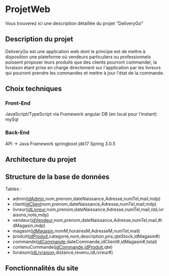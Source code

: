 # ProjetWeb

Vous trouverez ici une description détaillée du projet "DeliveryGo"

## Description du projet

DeliveryGo est une application web dont le principe est de mettre à disposition une plateforme où vendeurs particuliers ou professionnels puissent proposer leurs produits que des clients pourront commander, la livraison étant prise en charge directement sur l'application par les livreurs qui pourront prendre les commandes et mettre à jour l'état de la commande.

## Choix techniques

### Front-End 

JavaScript/TypeScript via Framework angular
DB (en local pour l'instant) mySql

### Back-End

API -> Java Framework springboot
jdk17
Spring 3.0.5

## Architecture du projet


## Structure de la base de données

Tables : 
- admin(<ins>idAdmin</ins>,nom,prenom,dateNaissance,Adresse,numTel,mail,mdp)
- client(<ins>idClient</ins>nom,prenom,dateNaissance,Adresse,numTel,mail,mdp)
- livreur(<ins>idLivreur</ins>,nom,prenom,dateNaissance,Adresse,numTel,mail,nbLivraisons,note,mdp)
- vendeur(<ins>idVendeur</ins>,nom,prenom,dateNaissance,Adresse,numTel,mail,#idMagasin,mdp)
- magasin(<ins>idMagasin</ins>,nomM,horairesM,AdresseM,numTel,mail)
- produit(<ins>idProduit</ins>,categorie,nom,description,prix,qteStock,idMagasin#)
- commande(<ins>idCommande</ins>,dateCommande,idClient#,idMagasin#,total)
- contenuCommande(<ins>idCommande</ins>,<ins>idProduit</ins>,qte)
- livraison(<ins>idLivraison</ins>,distance,revenu,idLivreur#)


## Fonctionnalités du site
